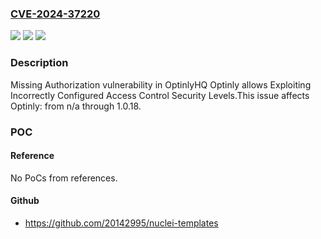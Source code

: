 ### [CVE-2024-37220](https://cve.mitre.org/cgi-bin/cvename.cgi?name=CVE-2024-37220)
![](https://img.shields.io/static/v1?label=Product&message=Optinly&color=blue)
![](https://img.shields.io/static/v1?label=Version&message=n%2Fa&color=blue)
![](https://img.shields.io/static/v1?label=Vulnerability&message=CWE-862%20Missing%20Authorization&color=brighgreen)

### Description

Missing Authorization vulnerability in OptinlyHQ Optinly allows Exploiting Incorrectly Configured Access Control Security Levels.This issue affects Optinly: from n/a through 1.0.18.

### POC

#### Reference
No PoCs from references.

#### Github
- https://github.com/20142995/nuclei-templates

